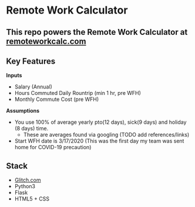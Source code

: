 # Remote Work Calculator

## This repo powers the Remote Work Calculator at [remoteworkcalc.com](https://www.remoteworkcalc.com)

## Key Features
**Inputs**
* Salary (Annual)
* Hours Commuted Daily Rountrip (min 1 hr, pre WFH)
* Monthly Commute Cost (pre WFH)

**Assumptions**
* You use 100% of average yearly pto(12 days), sick(9 days) and holiday (8 days) time.
  * These are averages found via googling (TODO add references/links)
* Start WFH date is 3/17/2020 (This was the first day my team was sent home for COVID-19 precaution)

## Stack
* [Glitch.com](https://www.glitch.com)
* Python3
* Flask
* HTML5 + CSS
